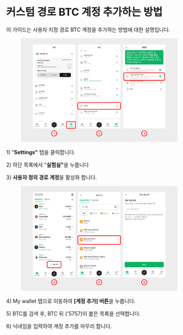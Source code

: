 # 커스텀 경로 BTC 계정 추가하는 방법

이 가이드는 사용자 지정 경로 BTC 계정을 추가하는 방법에 대한 설명입니다.

<figure><img src="../../.gitbook/assets/1 (18).jpg" alt=""><figcaption></figcaption></figure>

1\) "**Settings"** 탭을 클릭합니다.

2\) 하단 목록에서 "**실험실"**&#xC744; 누릅니다

3\) **사용자 정의 경로 계정**을 활성화 합니다.



<figure><img src="../../.gitbook/assets/2 (16).jpg" alt=""><figcaption></figcaption></figure>

4\) My wallet 탭으로 이동하여 **\[계정 추가] 버튼**을 누릅니다.

5\) BTC를 검색 후, BTC 뒤 ('5757)이 붙은 목록을 선택합니다.

6\) 닉네임을 입력하여 계정 추가를 마무리 합니다.
